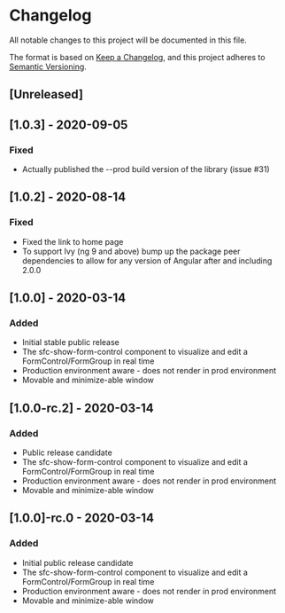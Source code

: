 # Changelog

All notable changes to this project will be documented in this file.

The format is based on [Keep a Changelog](https://keepachangelog.com/en/1.0.0/),
and this project adheres to [Semantic Versioning](https://semver.org/spec/v2.0.0.html).

## [Unreleased]

## [1.0.3] - 2020-09-05
### Fixed
-   Actually published the --prod build version of the library (issue #31)

## [1.0.2] - 2020-08-14
### Fixed
-   Fixed the link to home page
-   To support Ivy (ng 9 and above) bump up the package peer dependencies to allow for any version of Angular after and including 2.0.0

## [1.0.0] - 2020-03-14
### Added
- Initial stable public release
- The sfc-show-form-control component to visualize and edit a FormControl/FormGroup in real time
- Production environment aware - does not render in prod environment
- Movable and minimize-able window

## [1.0.0-rc.2] - 2020-03-14
### Added
- Public release candidate
- The sfc-show-form-control component to visualize and edit a FormControl/FormGroup in real time
- Production environment aware - does not render in prod environment
- Movable and minimize-able window

## [1.0.0]-rc.0 - 2020-03-14
### Added
- Initial public release candidate
- The sfc-show-form-control component to visualize and edit a FormControl/FormGroup in real time
- Production environment aware - does not render in prod environment
- Movable and minimize-able window

